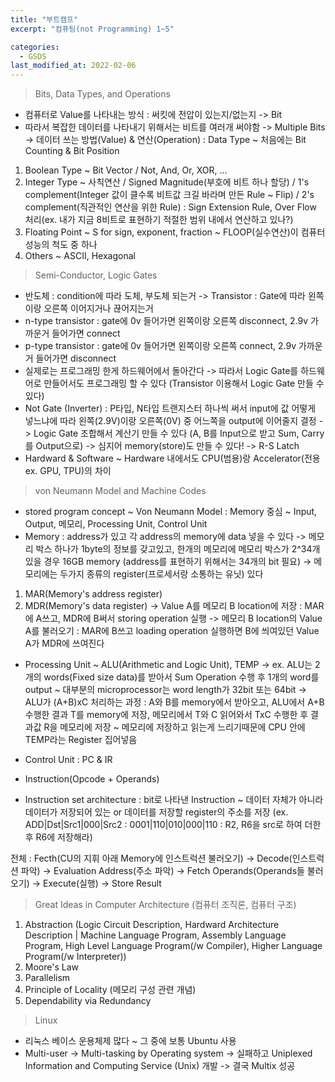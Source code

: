 ```yaml
---
title: "부트캠프"
excerpt: "컴퓨팅(not Programming) 1~5"

categories:
  - GSDS
last_modified_at: 2022-02-06
---
```


> Bits, Data Types, and Operations

- 컴퓨터로 Value를 나타내는 방식 : 써킷에 전압이 있는지/없는지 -> Bit
- 따라서 복잡한 데이터를 나타내기 위해서는 비트를 여러개 써야함 -> Multiple Bits
  -> 데이터 쓰는 방법(Value) & 연산(Operation) : Data Type ~ 처음에는 Bit Counting & Bit Position

1. Boolean Type ~ Bit Vector / Not, And, Or, XOR, ...
2. Integer Type ~ 사칙연산 / Signed Magnitude(부호에 비트 하나 할당) / 1's complement(Integer 값이 클수록 비트값 크길 바라며 만든 Rule ~ Flip) / 2's complement(직관적인 연산을 위한 Rule) : Sign Extension Rule, Over Flow 처리(ex. 내가 지금 8비트로 표현하기 적절한 범위 내에서 연산하고 있나?)
3. Floating Point ~ S for sign, exponent, fraction ~ FLOOP(실수연산)이 컴퓨터 성능의 척도 중 하나
4. Others ~ ASCII, Hexagonal

> Semi-Conductor, Logic Gates

- 반도체 : condition에 따라 도체, 부도체 되는거 -> Transistor : Gate에 따라 왼쪽이랑 오른쪽 이어지거나 끊어지는거
- n-type transistor : gate에 0v 들어가면 왼쪽이랑 오른쪽 disconnect, 2.9v 가까운거 들어가면 connect
- p-type transistor : gate에 0v 들어가면 왼쪽이랑 오른쪽 connect, 2.9v 가까운거 들어가면 disconnect
- 실제로는 프로그래밍 한게 하드웨어에서 돌아간다 -> 따라서 Logic Gate를 하드웨어로 만들어서도 프로그래밍 할 수 있다 (Transistor 이용해서 Logic Gate 만들 수 있다)
- Not Gate (Inverter) : P타입, N타입 트랜지스터 하나씩 써서 input에 값 어떻게 넣느냐에 따라 왼쪽(2.9V)이랑 오른쪽(0V) 중 어느쪽을 output에 이어줄지 결정
  -> Logic Gate 조합해서 계산기 만들 수 있다 (A, B를 Input으로 받고 Sum, Carry를 Output으로)
  -> 심지어 memory(store)도 만들 수 있다! -> R-S Latch
- Hardward & Software ~ Hardware 내에서도 CPU(범용)랑 Accelerator(전용 ex. GPU, TPU)의 차이

> von Neumann Model and Machine Codes

- stored program concept ~ Von Neumann Model : Memory 중심 ~ Input, Output, 메모리, Processing Unit, Control Unit
- Memory : address가 있고 각 address의 memory에 data 넣을 수 있다 -> 메모리 박스 하나가 1byte의 정보를 갖고있고, 한개의 메모리에 메모리 박스가 2^34개 있을 경우 16GB memory (address를 표현하기 위해서는 34개의 bit 필요) -> 메모리에는 두가지 종류의 register(프로세서랑 소통하는 유닛) 있다

1. MAR(Memory's address register)
2. MDR(Memory's data register)
   -> Value A를 메모리 B location에 저장 : MAR에 A쓰고, MDR에 B써서 storing operation 실행
   -> 메모리 B location의 Value A를 불러오기 : MAR에 B쓰고 loading operation 실행하면 B에 씌여있던 Value A가 MDR에 쓰여진다

- Processing Unit ~ ALU(Arithmetic and Logic Unit), TEMP -> ex. ALU는 2개의 words(Fixed size data)를 받아서 Sum Operation 수행 후 1개의 word를 output ~ 대부분의 microprocessor는 word length가 32bit 또는 64bit
  -> ALU가 (A+B)xC 처리하는 과정 : A와 B를 memory에서 받아오고, ALU에서 A+B 수행한 결과 T를 memory에 저장, 메모리에서 T와 C 읽어와서 TxC 수행한 후 결과값 R을 메모리에 저장 ~ 메모리에 저장하고 읽는게 느리기때문에 CPU 안에 TEMP라는 Register 집어넣음

- Control Unit : PC & IR

- Instruction(Opcode + Operands)
- Instruction set architecture : bit로 나타낸 Instruction ~ 데이터 자체가 아니라 데이터가 저장되어 있는 or 데이터를 저장할 register의 주소를 저장 (ex. ADD|Dst|Src1|000|Src2 : 0001|110|010|000|110 : R2, R6을 src로 하여 더한 후 R6에 저장해라)

전체 : Fecth(CU의 지휘 아래 Memory에 인스트럭션 불러오기) -> Decode(인스트럭션 파악) -> Evaluation Address(주소 파악) -> Fetch Operands(Operands들 불러오기) -> Execute(실행) -> Store Result

> Great Ideas in Computer Architecture (컴퓨터 조직론, 컴퓨터 구조)

1. Abstraction (Logic Circuit Description, Hardward Architecture Description | Machine Language Program, Assembly Language Program, High Level Language Program(/w Compiler), Higher Language Program(/w Interpreter))
2. Moore's Law
3. Parallelism
4. Principle of Locality (메모리 구성 관련 개념)
5. Dependability via Redundancy

> Linux

- 리눅스 베이스 운용체제 많다 ~ 그 중에 보통 Ubuntu 사용
- Multi-user -> Multi-tasking by Operating system -> 실패하고 Uniplexed Information and Computing Service (Unix) 개발 -> 결국 Multix 성공
